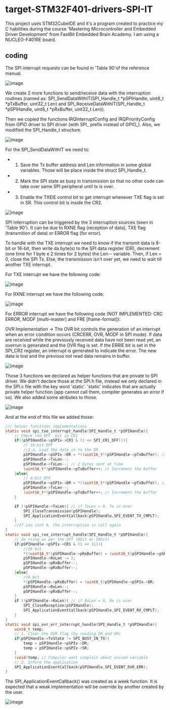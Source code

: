 # target-STM32F401-drivers-SPI-IT
This project uses STM32CubeIDE and it's a program created to practice my C habilities during the course 'Mastering Microcontroller and Embedded Driver Development' from FastBit Embedded Brain Academy. I am using a NUCLEO-F401RE board.

## coding

The SPI interrupt requests can be found in 'Table 90'of the reference manual.

![image](https://user-images.githubusercontent.com/58916022/209451675-e631a6d0-f1fb-4a39-b7cd-bdee6000f3bb.png)

We create 2 more functions to send/receive data with the interruption routines (named as: SPI_SendDataWithIT(SPI_Handle_t *pSPIHandle, uint8_t *pTxBuffer, uint32_t Len) and SPI_ReceiveDataWithIT(SPI_Handle_t *pSPIHandle, uint8_t *pRxBuffer, uint32_t Len)). 

Then we copied the functions IRQInterruptConfig and IRQPriorityConfig from GPIO driver to SPI driver (with SPI_ prefix instead of GPIO_). Also, we modified the SPI_Handle_t structure.

![image](https://user-images.githubusercontent.com/58916022/209452111-f1414f5f-8e9e-4fea-9789-a3734383f517.png)

For the SPI_SendDataWithIT we need to: 

* 1. Save the Tx buffer address and Len information in some global variables. Those will be place inside the struct SPI_Handle_t.

* 2. Mark the SPI state as busy in transmission so that no other code can take over same SPI peripheral until tx is over.

* 3. Enable the TXEIE control bit to get interrupt whenever TXE flag is set in SR. This control bit is inside the CR2.

![image](https://user-images.githubusercontent.com/58916022/209453201-92996f0c-5f6f-4558-96d4-a9a0cd91a22d.png)

SPI Interruption can be triggered by the 3 interruption sources (seen in 'Table 90'). It can be due to RXNE flag (reception of data), TXE flag (transmition of data) or ERROR flag (for error).

To handle with the TXE interrupt we need to know if the transmit data is 8-bit or 16-bit, then write da byte(s) to the SPI data register (DR), decrement (one time for 1 byte e 2 times for 2 bytes) the Len-- variable. Then, if Len = 0, close the SPI Tx. Else, the transmission isn't over yet, we need to wait till another TXE interrupt.

For TXE interrupt we have the following code:

![image](https://user-images.githubusercontent.com/58916022/209470452-b91e6f67-5337-49ba-b1ed-e5f31b617097.png)

For RXNE interrupt we have the following code:

![image](https://user-images.githubusercontent.com/58916022/209470459-52777f72-0b5a-4d5c-910f-f5767f199f6a.png)

For ERROR interrupt we have the following code (NOT IMPLEMENTED: CRC ERROR, MODF [multi-master] and FRE [frame-format]):

OVR Implementation -> The OVR bit controls the generation of an interrupt when an error condition occurs (CRCERR, OVR, MODF in SPI mode). If data are received while the previously received data have not been read yet, an overrun is generated and the OVR flag is set. If the ERRIE bit is set in the SPI_CR2 register, an interrupt is generated to indicate the error. The new data is lost and the previous not read data remains in buffer.

![image](https://user-images.githubusercontent.com/58916022/209470465-52852849-3f0d-45b5-8ba2-ece3713d457e.png)

Those 3 functions we declared as helper functions that are private to SPI driver. We didn't declare those at the SPI.h file, instead we only declared in the SPI.c file with the key word 'static'. 'static' indicates that are actually private helper function (app cannot call them, compiler generates an error if so). We also added some atributes to those.

![image](https://user-images.githubusercontent.com/58916022/209470272-bd611ce3-b63d-40ac-bcaa-dd26a2b73ca1.png)

And at the end of this file we added those:

```c
/// helper functions implementations
static void spi_txe_interrupt_handle(SPI_Handle_t *pSPIHandle){
	// Check the DFF  bit in CR1
	if((pSPIHandle->pSPIx->CR1 & (1 << SPI_CR1_DFF))){
		// 16-bit DFF
		//2.a. Load the data in to the DR
		pSPIHandle->pSPIx->DR = *((uint16_t*)pSPIHandle->pTxBuffer); //de-referenced value typecasted to 16 bit lenght
		pSPIHandle->TxLen--;
		pSPIHandle->TxLen--; // 2 bytes sent at time
		(uint16_t*)pSPIHandle->pTxBuffer++; // Increment the buffer
	}else{
		// 8-bit DFF
		pSPIHandle->pSPIx->DR = *((uint16_t*)pSPIHandle->pTxBuffer); //de-referenced value typecasted to 16 bit lenght
		pSPIHandle->TxLen--;
		(uint16_t*)pSPIHandle->pTxBuffer++; // Increment the buffer
	}

	if (!pSPIHandle->TxLen){ // if TxLen = 0, Tx is over
		SPI_CloseTransmission(pSPIHandle);
		SPI_ApplicationEventCallback(pSPIHandle,SPI_EVENT_TX_CMPLT);
	}
	//If Len isnt 0, the interruption is call again
}
static void spi_rxe_interrupt_handle(SPI_Handle_t *pSPIHandle){
	// do rxing as per the dff (8bit or 16bit)
	if(pSPIHandle->pSPIx->CR1 & (1 << 11)){
		//16 bit
		*((uint16_t*)pSPIHandle->pRxBuffer) = (uint16_t)pSPIHandle->pSPIx->DR;
		pSPIHandle->RxLen -= 2;
		pSPIHandle->pRxBuffer--;
		pSPIHandle->pRxBuffer--;
	}else{
		//8 bit
		*(pSPIHandle->pRxBuffer) = (uint8_t)pSPIHandle->pSPIx->DR;
		pSPIHandle->RxLen--;
		pSPIHandle->pRxBuffer--;
	}
	if (!pSPIHandle->RxLen){ // if RxLen = 0, Rx is over
		SPI_CloseReception(pSPIHandle);
		SPI_ApplicationEventCallback(pSPIHandle,SPI_EVENT_RX_CMPLT);
	}
}
static void spi_ovr_err_interrupt_handle(SPI_Handle_t *pSPIHandle){
	uint8_t temp;
	// 1. Clear the OVR flag (by reading DR and SR)
	if(pSPIHandle->TxState != SPI_BUSY_IN_TX){
		temp = pSPIHandle->pSPIx->DR;
		temp = pSPIHandle->pSPIx->SR;
	}
	(void)temp; // Compiler wont complain about unused variable
	// 2. Inform the application
	SPI_ApplicationEventCallback(pSPIHandle,SPI_EVENT_OVR_ERR);
}

```

The SPI_ApplicationEventCallback() was created as a week function. It is expected that a weak implementation will be override by another created by the user.

![image](https://user-images.githubusercontent.com/58916022/209470351-de234b7e-9ea4-4d26-8ee6-c8f932b1c23d.png)




